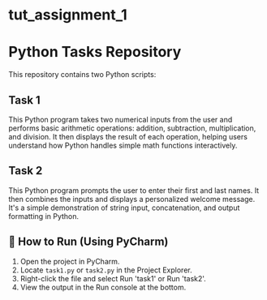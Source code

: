 # tut_assignment_1
# Python Tasks Repository

This repository contains two Python scripts:

## Task 1
This Python program takes two numerical inputs from the user and performs basic arithmetic operations: addition, subtraction, multiplication, and division. It then displays the result of each operation, helping users understand how Python handles simple math functions interactively.



## Task 2
This Python program prompts the user to enter their first and last names. It then combines the inputs and displays a personalized welcome message. It's a simple demonstration of string input, concatenation, and output formatting in Python.



## 🚀 How to Run (Using PyCharm)

1. Open the project in PyCharm.
2. Locate `task1.py` or `task2.py` in the Project Explorer.
3. Right-click the file and select Run 'task1' or Run 'task2'.
4. View the output in the Run console at the bottom.

